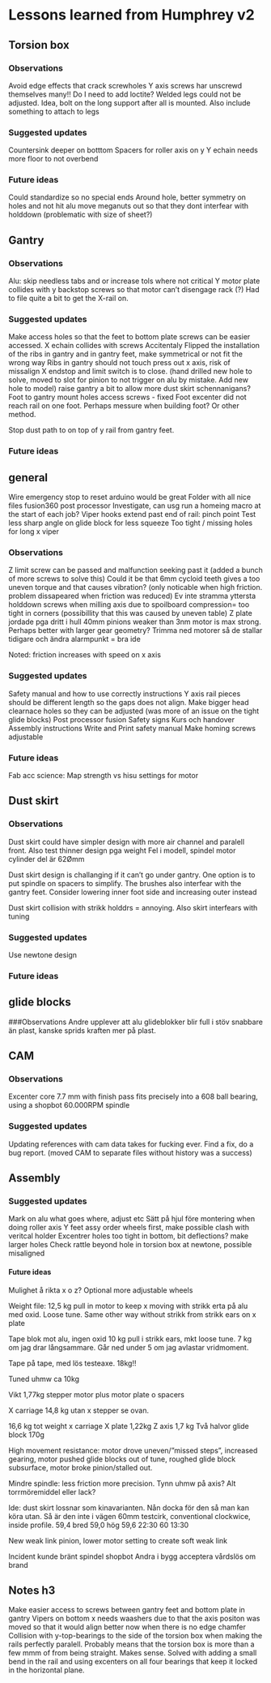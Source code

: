 # Lessons learned from Humphrey v2

## Torsion box



### Observations
Avoid edge effects that crack screwholes
Y axis screws har unscrewd themselves many!! Do I need to add loctite?
Welded legs could not be adjusted. Idea, bolt on the long support after all is mounted. Also include something to attach to legs

### Suggested updates
Countersink deeper on botttom
Spacers for roller axis on y
Y echain needs more floor to not overbend
### Future ideas
Could standardize so no special ends
Around hole, better symmetry on holes and not hit alu
 move meganuts out so that they dont interfear with holddown (problematic with size of sheet?)
## Gantry

### Observations
Alu: skip needless tabs and or increase tols where not critical
Y motor plate collides with y backstop screws so that motor can’t disengage rack (?)
Had to file quite a bit to get the X-rail on. 
### Suggested updates
Make access holes so that the feet to bottom plate screws can be easier accessed.
X echain collides with screws
Accitentaly Flipped the installation of the ribs in gantry and in gantry feet, make symmetrical or not fit the wrong way
Ribs in gantry should not touch press out x axis, risk of missalign
X endstop and limit switch is to close. (hand drilled new hole to solve, moved to slot for pinion to not trigger on alu by mistake. Add new hole to model)
raise gantry a bit to allow more dust skirt schennanigans?
Foot to gantry mount holes access screws - fixed
Foot excenter did not reach rail on one foot. Perhaps messure when building foot? Or other method.


Stop dust path to on top of y rail from gantry feet.

### Future ideas

## general
Wire emergency stop to reset arduino would be great
Folder with all nice files 
fusion360 post processor
Investigate, can usg run a homeing macro at the start of each job?
Viper hooks extend past end of rail: pinch point
Test less sharp angle on glide block for less squeeze
Too tight / missing holes for long x viper
### Observations
Z limit screw can be passed and malfunction seeking past it (added a bunch of more screws to solve this)
Could it be that 6mm cycloid teeth gives a too uneven torque and that causes vibration? (only noticable when high friction. problem dissapeared when friction was reduced)
Ev inte stramma yttersta holddown screws when milling axis due to spoilboard compression= too tight in corners (possibillity that this was caused by uneven table)
Z plate jordade pga dritt i hull
40mm pinions weaker than 3nm motor is max strong. Perhaps better with larger gear geometry? Trimma ned motorer så de stallar tidigare och ändra alarmpunkt = bra ide



Noted: friction increases with speed on x axis
### Suggested updates
Safety manual and how to use correctly instructions
Y axis rail pieces should be different length so the gaps does not align. Make bigger head clearnace holes so they can be adjusted (was more of an issue on the tight glide blocks)
Post processor fusion
Safety signs
Kurs och handover
Assembly instructions
Write and Print safety manual
Make homing screws adjustable

### Future ideas


Fab acc science:
Map strength vs hisu settings for motor 
## Dust skirt

### Observations
Dust skirt could have simpler design with more air channel and paralell front. Also test thinner design pga weight
Fel i modell, spindel motor cylinder del är 62Ømm

Dust skirt design is challanging if it can’t go under gantry. One option is to put spindle on spacers to simplify. The brushes also interfear with the gantry feet. Consider lowering inner foot side and increasing outer instead


Dust skirt collision with strikk holddrs = annoying. Also skirt interfears with tuning 
### Suggested updates
Use newtone design
### Future ideas


## glide blocks

###Observations
Andre upplever att alu glideblokker blir full i stöv snabbare än plast, kanske sprids kraften mer på plast.



## CAM

### Observations


Excenter core 7.7 mm with finish pass fits precisely into a 608 ball bearing, using a shopbot 60.000RPM spindle


### Suggested updates
Updating references with cam data takes for fucking ever. Find a fix, do a bug report. (moved CAM to separate files without history was a success)


## Assembly

### Suggested updates
Mark on alu what goes where, adjust etc
Sätt på hjul före montering when doing roller axis
Y feet assy order wheels first, make possible clash with veritcal holder
Excentrer holes too tight in bottom, bit deflections? make larger holes
Check rattle beyond hole in torsion box at newtone, possible misaligned
#### Future ideas
Mulighet å rikta x o z? Optional more adjustable wheels




Weight file:
12,5 kg pull in motor to keep x moving with strikk erta på alu med oxid. Loose tune. Same other way without strikk from strikk ears on x plate

Tape blok mot alu, ingen oxid 10 kg pull i strikk ears, mkt loose tune. 7 kg om jag drar långsammare. Går ned under 5 om jag avlastar vridmoment.

Tape på tape, med lös testeaxe. 18kg!!

Tuned uhmw ca 10kg

Vikt 1,77kg stepper motor plus motor plate o spacers

X carriage 14,8 kg utan x stepper se ovan.

16,6 kg tot weight x carriage
X plate 1,22kg
Z axis 1,7 kg
Två halvor glide block 170g

High movement resistance: motor drove uneven/”missed steps”, increased gearing, motor pushed glide blocks out of tune, roughed glide block subsurface, motor broke pinion/stalled out. 

Mindre spindle: less friction more precision.
Tynn uhmw på axis? Alt torrmöremiddel eller lack?

Ide: dust skirt lossnar som kinavarianten. Nån docka för den så man kan köra utan. Så är den inte i vägen
60mm testcirk, conventional clockwice, inside profile.
59,4 bred
59,0 hög
59,6 22:30
60 13:30

New weak link pinion, lower motor setting to create soft weak link

Incident kunde bränt spindel shopbot 
Andra i bygg acceptera vårdslös om brand

## Notes h3

Make easier access to screws between gantry feet and bottom plate in gantry
Vipers on bottom x needs waashers due to that the axis positon was moved so that it would align better now when there is no edge chamfer
Collision with y-top-bearings to the side of the torsion box when making the rails perfectly paralell. Probably means that the torsion box is more than a few mmm of from being straight. Makes sense. Solved with adding a small bend in the rail and using excenters on all four bearings that keep it locked in the horizontal plane. 

